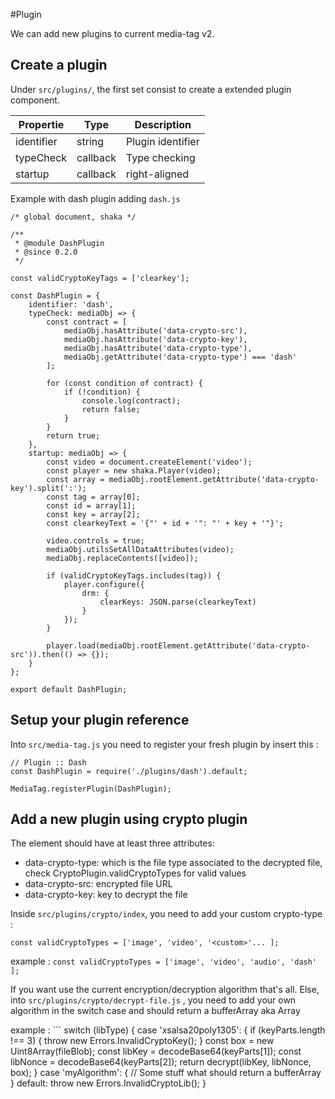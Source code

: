 #Plugin

We can add new plugins to current media-tag v2.

## Create a plugin

Under ```src/plugins/```, the first set consist to create a extended plugin component.

| Propertie | Type | Description |
|-----------|------|-------------|
| identifier | string | Plugin identifier |
| typeCheck | callback | Type checking |
| startup | callback | right-aligned |

Example with dash plugin adding ```dash.js```

```
/* global document, shaka */

/**
 * @module DashPlugin
 * @since 0.2.0
 */

const validCryptoKeyTags = ['clearkey'];

const DashPlugin = {
	identifier: 'dash',
	typeCheck: mediaObj => {
		const contract = [
			mediaObj.hasAttribute('data-crypto-src'),
			mediaObj.hasAttribute('data-crypto-key'),
			mediaObj.hasAttribute('data-crypto-type'),
			mediaObj.getAttribute('data-crypto-type') === 'dash'
		];

		for (const condition of contract) {
			if (!condition) {
				console.log(contract);
				return false;
			}
		}
		return true;
	},
	startup: mediaObj => {
		const video = document.createElement('video');
		const player = new shaka.Player(video);
		const array = mediaObj.rootElement.getAttribute('data-crypto-key').split(':');
		const tag = array[0];
		const id = array[1];
		const key = array[2];
		const clearkeyText = '{"' + id + '": "' + key + '"}';

		video.controls = true;
		mediaObj.utilsSetAllDataAttributes(video);
		mediaObj.replaceContents([video]);

		if (validCryptoKeyTags.includes(tag)) {
			player.configure({
				drm: {
					clearKeys: JSON.parse(clearkeyText)
				}
			});
		}

		player.load(mediaObj.rootElement.getAttribute('data-crypto-src')).then(() => {});
	}
};

export default DashPlugin;
```

## Setup your plugin reference

Into ```src/media-tag.js``` you need to register your fresh plugin by insert this :

```
// Plugin :: Dash
const DashPlugin = require('./plugins/dash').default;

MediaTag.registerPlugin(DashPlugin);
```

## Add a new plugin using crypto plugin

The <media-tag> element should have at least three attributes:
   - data-crypto-type: which is the file type associated to the decrypted file, check CryptoPlugin.validCryptoTypes for valid values
   - data-crypto-src: encrypted file URL
   - data-crypto-key: key to decrypt the file

Inside ```src/plugins/crypto/index```, you need to add your custom crypto-type :

``` const validCryptoTypes = ['image', 'video', '<custom>'... ]; ```

example : ``` const validCryptoTypes = ['image', 'video', 'audio', 'dash' ]; ```

If you want use the current encryption/decryption algorithm that's all.
Else, into ```src/plugins/crypto/decrypt-file.js``` , you need to add your own algorithm in the switch case
and should return a bufferArray aka Array

example : ```
switch (libType) {
		case 'xsalsa20poly1305': {
			if (keyParts.length !== 3) {
				throw new Errors.InvalidCryptoKey();
			}
			const box = new Uint8Array(fileBlob);
			const libKey = decodeBase64(keyParts[1]);
			const libNonce = decodeBase64(keyParts[2]);
			return decrypt(libKey, libNonce, box);
		}
		case 'myAlgorithm': {
			// Some stuff what should return a bufferArray
		}
		default:
			throw new Errors.InvalidCryptoLib();
	}
```
